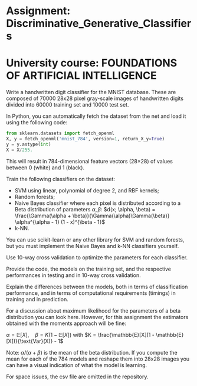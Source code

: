 # Assignment: Discriminative_Generative_Classifiers
# University course: FOUNDATIONS OF ARTIFICIAL INTELLIGENCE

Write a handwritten digit classifier for the MNIST database. These are composed of 70000 28x28 pixel gray-scale images of handwritten digits divided into 60000 training set and 10000 test set.

In Python, you can automatically fetch the dataset from the net and load it using the following code:

```python
from sklearn.datasets import fetch_openml
X, y = fetch_openml('mnist_784', version=1, return_X_y=True)
y = y.astype(int)
X = X/255.
```

This will result in 784-dimensional feature vectors (28$\times$28) of values between 0 (white) and 1 (black).

Train the following classifiers on the dataset:
- SVM using linear, polynomial of degree 2, and RBF kernels;
- Random forests;
- Naive Bayes classifier where each pixel is distributed according to a Beta distribution of parameters $\alpha, \beta$:
  $d(x; \alpha, \beta) = \frac{\Gamma(\alpha + \beta)}{\Gamma(\alpha)\Gamma(\beta)} \alpha^{\alpha - 1} (1 - x)^{\beta - 1}$
- k-NN.

You can use scikit-learn or any other library for SVM and random forests, but you must implement the Naive Bayes and k-NN classifiers yourself.

Use 10-way cross validation to optimize the parameters for each classifier.

Provide the code, the models on the training set, and the respective performances in testing and in 10-way cross validation.

Explain the differences between the models, both in terms of classification performance, and in terms of computational requirements (timings) in training and in prediction.

For a discussion about maximum likelihood for the parameters of a beta distribution you can look here. However, for this assignment the estimators obtained with the moments approach will be fine:

$\alpha = \mathbb{E}[X], \quad \beta = K(1 - \mathbb{E}[X])$
with
$K = \frac{\mathbb{E}[X](1 - \mathbb{E}[X])}{\text{Var}(X)} - 1$

Note: $\alpha/(\alpha + \beta)$ is the mean of the beta distribution. If you compute the mean for each of the 784 models and reshape them into 28x28 images you can have a visual indication of what the model is learning.

For space issues, the csv file are omitted in the repository.
